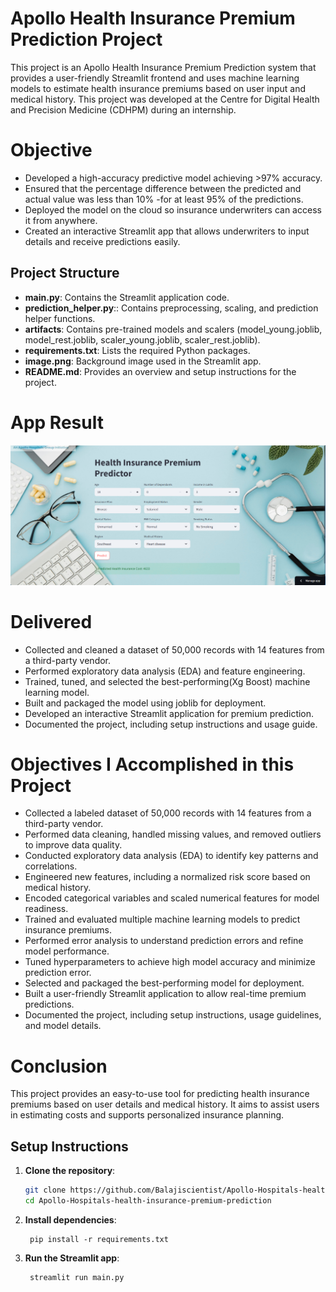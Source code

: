 # Apollo Health Insurance Premium Prediction Project

This project is an Apollo Health Insurance Premium Prediction system that provides a user-friendly Streamlit frontend and uses machine learning models to estimate health insurance premiums based on user input and medical history. This project was developed at the Centre for Digital Health and Precision Medicine (CDHPM) during an internship.

# Objective
- Developed a high-accuracy predictive model achieving >97% accuracy.
- Ensured that the percentage difference between the predicted and actual value was less than 10% 
-for at least 95% of the predictions.
- Deployed the model on the cloud so insurance underwriters can access it from anywhere.
- Created an interactive Streamlit app that allows underwriters to input details and receive predictions easily.


## Project Structure

- **main.py**: Contains the Streamlit application code.   
- **prediction_helper.py**:: Contains preprocessing, scaling, and prediction helper functions.
- **artifacts**: Contains pre-trained models and scalers (model_young.joblib, model_rest.joblib, scaler_young.joblib, scaler_rest.joblib).
- **requirements.txt**: Lists the required Python packages.
- **image.png**: Background image used in the Streamlit app.
- **README.md**: Provides an overview and setup instructions for the project.

# App Result

![Apollo App Screenshot](https://github.com/Balajiscientist/Apollo-Hospitals-health-insurance-premium-prediction/blob/8149b2d7dea402e5ff4a7c0c16a0b444b272e836/conclusion)

# Delivered
- Collected and cleaned a dataset of 50,000 records with 14 features from a third-party vendor.
- Performed exploratory data analysis (EDA) and feature engineering.
- Trained, tuned, and selected the best-performing(Xg Boost) machine learning model.
- Built and packaged the model using joblib for deployment.
- Developed an interactive Streamlit application for premium prediction.
- Documented the project, including setup instructions and usage guide.

# Objectives I Accomplished in this Project

- Collected a labeled dataset of 50,000 records with 14 features from a third-party vendor.
- Performed data cleaning, handled missing values, and removed outliers to improve data quality.
- Conducted exploratory data analysis (EDA) to identify key patterns and correlations.
- Engineered new features, including a normalized risk score based on medical history.
- Encoded categorical variables and scaled numerical features for model readiness.
- Trained and evaluated multiple machine learning models to predict insurance premiums.
- Performed error analysis to understand prediction errors and refine model performance.
- Tuned hyperparameters to achieve high model accuracy and minimize prediction error.
- Selected and packaged the best-performing model for deployment.
- Built a user-friendly Streamlit application to allow real-time premium predictions.
- Documented the project, including setup instructions, usage guidelines, and model details.


# Conclusion
This project provides an easy-to-use tool for predicting health insurance premiums based on user details and medical history. It aims to assist users in estimating costs and supports personalized insurance planning.

## Setup Instructions

1. **Clone the repository**:
   ```bash
   git clone https://github.com/Balajiscientist/Apollo-Hospitals-health-insurance-premium-prediction.git
   cd Apollo-Hospitals-health-insurance-premium-prediction
   ```
1. **Install dependencies**:   
   ```commandline
    pip install -r requirements.txt
   ```

1. **Run the Streamlit app**:   
   ```commandline
    streamlit run main.py
   ```

   
